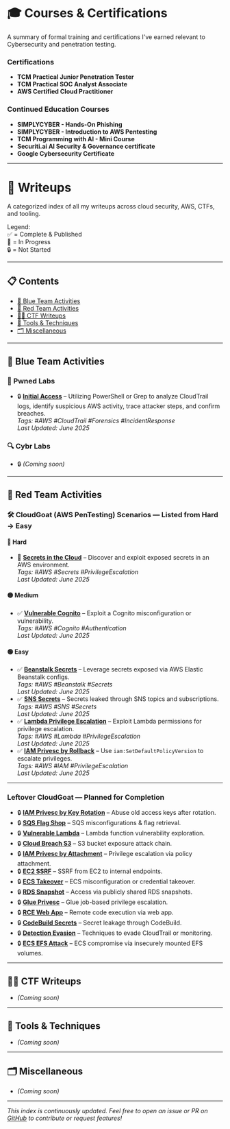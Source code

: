 # 🎓 Courses & Certifications
A summary of formal training and certifications I've earned relevant to Cybersecurity and penetration testing.

### Certifications
- **TCM Practical Junior Penetration Tester**
- **TCM Practical SOC Analyst Associate**
- **AWS Certified Cloud Practitioner**

### Continued Education Courses
- **SIMPLYCYBER - Hands-On Phishing**
- **SIMPLYCYBER - Introduction to AWS Pentesting**
- **TCM Programming with AI - Mini Course**
- **Securiti.ai AI Security & Governance certificate**
- **Google Cybersecurity Certificate**

---

# 🧠 Writeups

A categorized index of all my writeups across cloud security, AWS, CTFs, and tooling.

Legend:  
✅ = Complete & Published  
📝 = In Progress  
🔒 = Not Started  

---

## 📋 Contents

- [🔐 Blue Team Activities](#-blue-team-activities)  
- [🔐 Red Team Activities](#-red-team-activities)  
- [🏴‍☠️ CTF Writeups](#-ctf-writeups)  
- [🧪 Tools & Techniques](#-tools--techniques)  
- [🗂️ Miscellaneous](#-miscellaneous)  

---

## 🔐 Blue Team Activities

### 🧪 Pwned Labs  
- 🔒 **[Initial Access](writeups/pwnedlabs_breach_in_the_cloud)** – Utilizing PowerShell or Grep to analyze CloudTrail logs, identify suspicious AWS activity, trace attacker steps, and confirm breaches.  
  _Tags: #AWS #CloudTrail #Forensics #IncidentResponse_  
  _Last Updated: June 2025_  

### 🔍 Cybr Labs  
- 🔒 *(Coming soon)*

---

## 🔐 Red Team Activities

### 🛠️ CloudGoat (AWS PenTesting) Scenarios — Listed from Hard → Easy  

#### 🔴 Hard  
- 📝 **[Secrets in the Cloud](writeups/cloudgoat_secrets_in_the_cloud.md)** – Discover and exploit exposed secrets in an AWS environment.  
  _Tags: #AWS #Secrets #PrivilegeEscalation_  
  _Last Updated: June 2025_  

#### 🟡 Medium  
- ✅ **[Vulnerable Cognito](writeups/cloudgoat_vulnerable_cognito.md)** – Exploit a Cognito misconfiguration or vulnerability.  
  _Tags: #AWS #Cognito #Authentication_  
  _Last Updated: June 2025_  

#### 🟢 Easy  
- ✅ **[Beanstalk Secrets](writeups/cloudgoat_beanstalk_secrets.md)** – Leverage secrets exposed via AWS Elastic Beanstalk configs.  
  _Tags: #AWS #Beanstalk #Secrets_  
  _Last Updated: June 2025_  
- ✅ **[SNS Secrets](writeups/cloudgoat_sns_secrets.md)** – Secrets leaked through SNS topics and subscriptions.  
  _Tags: #AWS #SNS #Secrets_  
  _Last Updated: June 2025_  
- ✅ **[Lambda Privilege Escalation](writeups/cloudgoat_lambda_privesc.md)** – Exploit Lambda permissions for privilege escalation.  
  _Tags: #AWS #Lambda #PrivilegeEscalation_  
  _Last Updated: June 2025_  
- ✅ **[IAM Privesc by Rollback](writeups/cloudgoat_iam_privesc_by_rollback.md)** – Use `iam:SetDefaultPolicyVersion` to escalate privileges.  
  _Tags: #AWS #IAM #PrivilegeEscalation_  
  _Last Updated: June 2025_  

---

### Leftover CloudGoat — Planned for Completion  

- 🔒 **[IAM Privesc by Key Rotation](/cloudgoat_iam_privesc_by_key_rotation.md)** – Abuse old access keys after rotation.  
- 🔒 **[SQS Flag Shop](/cloudgoat_sqs_flag_shop.md)** – SQS misconfigurations & flag retrieval.  
- 🔒 **[Vulnerable Lambda](cloudgoat/cloudgoat_vulnerable_lambda.md)** – Lambda function vulnerability exploration.  
- 🔒 **[Cloud Breach S3](cloudgoat/cloudgoat_cloud_breach_s3.md)** – S3 bucket exposure attack chain.  
- 🔒 **[IAM Privesc by Attachment](cloudgoat/cloudgoat_iam_privesc_by_attachment.md)** – Privilege escalation via policy attachment.  
- 🔒 **[EC2 SSRF](cloudgoat/cloudgoat_ec2_ssrf.md)** – SSRF from EC2 to internal endpoints.  
- 🔒 **[ECS Takeover](cloudgoat/cloudgoat_ecs_takeover.md)** – ECS misconfiguration or credential takeover.  
- 🔒 **[RDS Snapshot](cloudgoat/cloudgoat_rds_snapshot.md)** – Access via publicly shared RDS snapshots.  
- 🔒 **[Glue Privesc](cloudgoat/cloudgoat_glue_privesc.md)** – Glue job-based privilege escalation.  
- 🔒 **[RCE Web App](cloudgoat/cloudgoat_rce_web_app.md)** – Remote code execution via web app.  
- 🔒 **[CodeBuild Secrets](cloudgoat/cloudgoat_codebuild_secrets.md)** – Secret leakage through CodeBuild.  
- 🔒 **[Detection Evasion](cloudgoat/cloudgoat_detection_evasion.md)** – Techniques to evade CloudTrail or monitoring.  
- 🔒 **[ECS EFS Attack](cloudgoat/cloudgoat_ecs_efs_attack.md)** – ECS compromise via insecurely mounted EFS volumes.  

---

## 🏴‍☠️ CTF Writeups

- _(Coming soon)_  

---

## 🧪 Tools & Techniques

- _(Coming soon)_  

---

## 🗂️ Miscellaneous

- _(Coming soon)_

---

*This index is continuously updated. Feel free to open an issue or PR on [GitHub](https://github.com/SomeRandomStranger123) to contribute or request features!*

